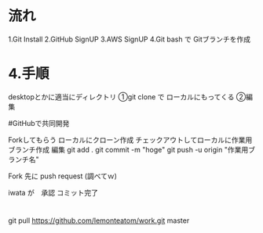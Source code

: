 # 流れ
1.Git Install
2.GitHub SignUP
3.AWS SignUP
4.Git bash で Gitブランチを作成


# 4.手順
desktopとかに適当にディレクトリ
①git clone で ローカルにもってくる
②編集


#GitHubで共同開発

Forkしてもらう
ローカルにクローン作成
チェックアウトしてローカルに作業用ブランチ作成
編集
git add .
git commit -m "hoge"
git push -u origin "作業用ブランチ名"

Fork 先に push request (調べてｗ)

iwata が　承認
コミット完了

# <linux>
git pull https://github.com/lemonteatom/work.git master
